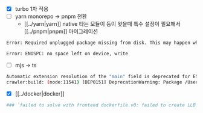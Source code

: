 - [X] turbo 1차 적용
- [ ] yarn monorepo -> pnpm 전환
  - [[../yarn|yarn]] native 타는 모듈이 등이 왓을때 특수 설정이 필요해서 [[../pnpm|pnpm]] 마이그레이션
```sh 
Error: Required unplugged package missing from disk. This may happen when switching branches without running installs (unplugged packages must be fully materialized on disk to work).
```
```sh 
Error: ENOSPC: no space left on device, write
```
- [ ] mjs -> ts
```sh 
Automatic extension resolution of the "main" field is deprecated for ES modules.
crawler:build: (node:11541) [DEP0151] DeprecationWarning: Package /Users/deptno/workspace/src/github.com/deptno/salji.ro/backend/packages/logger/node_modules/@internal/constant/ has a "main" field set to "dist", excluding the full filename and extension to the resolved file at "dist/index.js", imported from /Users/deptno/workspace/src/github.com/deptno/salji.ro/backend/packages/logger/dist/logger.mjs.
```
- [X] [[../docker|docker]]
```sh 
### `failed to solve with frontend dockerfile.v0: failed to create LLB definition: failed to parse stage name "registry/image/tag:": invalid reference format`
```
